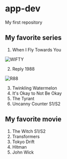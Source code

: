 # app-dev
My first repository
## My favorite series
1. When I Fly Towards You

![WIFTY](<img src="https://dramaslot.com/wp-content/uploads/2023/08/When-I-Fly-Towards-You.webp" width="200" height="100">)

2. Reply 1988

![R88](https://i.pinimg.com/736x/8a/17/76/8a1776aa9e7fa42e8e43a1295d8a4131.jpg)

3. Twinkling Watermelon
4. It's Okay to Not Be Okay
5. The Tyrant
6. Uncanny Counter S1/S2
## My favorite movie
1. The Witch S1/S2
2. Transformers
3. Tokyo Drift
4. Hitman
5. John Wick
